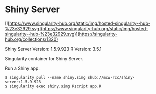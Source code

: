 # Shiny Server
[![https://www.singularity-hub.org/static/img/hosted-singularity--hub-%23e32929.svg](https://www.singularity-hub.org/static/img/hosted-singularity--hub-%23e32929.svg)](https://singularity-hub.org/collections/1320)

Shiny Server Version: 1.5.9.923
R Version: 3.5.1

Singularity container for Shiny Server.

Run a Shiny app:
```
$ singularity pull --name shiny.simg shub://mcw-rcc/shiny-server:1.5.9.923
$ singularity exec shiny.simg Rscript app.R
```
